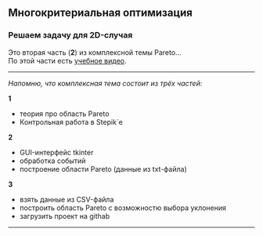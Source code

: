 ## Многокритериальная оптимизация
### Решаем задачу для 2D-случая

Это вторая часть (**2**) из комплексной темы Pareto...  
По этой части есть [учебное видео](https://youtu.be/n5P4lZwiUHw).  

---  

_Напомню, что комплексная тема состоит из трёх частей:_  

**1**  

* теория про область Pareto  
* Контрольная работа в Stepik`е  

**2**  

* GUI-интерфейс tkinter  
* обработка событий  
* построение области Pareto (данные из txt-файла)  

**3**  

* взять данные из CSV-файла  
* построить область Pareto с возможностю выбора уклонения  
* загрузить проект на githab  

---  

